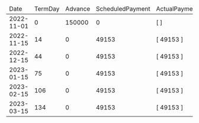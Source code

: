 <table><thead><tr><td>Date</td><td>TermDay</td><td>Advance</td><td>ScheduledPayment</td><td>ActualPayments</td><td>NetEffect</td><td>PaymentStatus</td><td>BalanceStatus</td><td>CumulativeInterest</td><td>NewInterest</td><td>NewPenaltyCharges</td><td>PrincipalPortion</td><td>ProductFeesPortion</td><td>InterestPortion</td><td>PenaltyChargesPortion</td><td>ProductFeesRefund</td><td>PrincipalBalance</td><td>ProductFeesBalance</td><td>InterestBalance</td><td>PenaltyChargesBalance</td></tr></thead><tbody><tr><td>2022-11-01</td><td>0</td><td>150000</td><td>0</td><td>[  ]</td><td>0</td><td>ValueNone</td><td>OpenBalance</td><td>0</td><td>0</td><td>0</td><td>0</td><td>0</td><td>0</td><td>0</td><td>0</td><td>150000</td><td>0</td><td>0</td><td>0</td></tr><tr><td>2022-11-15</td><td>14</td><td>0</td><td>49153</td><td>[ 49153 ]</td><td>49153</td><td>PaymentMade</td><td>OpenBalance</td><td>16800</td><td>16800</td><td>0</td><td>32353</td><td>0</td><td>16800</td><td>0</td><td>0</td><td>117647</td><td>0</td><td>0</td><td>0</td></tr><tr><td>2022-12-15</td><td>44</td><td>0</td><td>49153</td><td>[ 49153 ]</td><td>49153</td><td>PaymentMade</td><td>OpenBalance</td><td>45035</td><td>28235</td><td>0</td><td>20918</td><td>0</td><td>28235</td><td>0</td><td>0</td><td>96729</td><td>0</td><td>0</td><td>0</td></tr><tr><td>2023-01-15</td><td>75</td><td>0</td><td>49153</td><td>[ 49153 ]</td><td>49153</td><td>PaymentMade</td><td>OpenBalance</td><td>69023</td><td>23988</td><td>0</td><td>25165</td><td>0</td><td>23988</td><td>0</td><td>0</td><td>71564</td><td>0</td><td>0</td><td>0</td></tr><tr><td>2023-02-15</td><td>106</td><td>0</td><td>49153</td><td>[ 49153 ]</td><td>49153</td><td>PaymentMade</td><td>OpenBalance</td><td>86770</td><td>17747</td><td>0</td><td>31406</td><td>0</td><td>17747</td><td>0</td><td>0</td><td>40158</td><td>0</td><td>0</td><td>0</td></tr><tr><td>2023-03-15</td><td>134</td><td>0</td><td>49153</td><td>[ 49153 ]</td><td>49153</td><td>PaymentMade</td><td>Settled</td><td>95765</td><td>8995</td><td>0</td><td>40158</td><td>0</td><td>8995</td><td>0</td><td>0</td><td>0</td><td>0</td><td>0</td><td>0</td></tr></tbody></table>